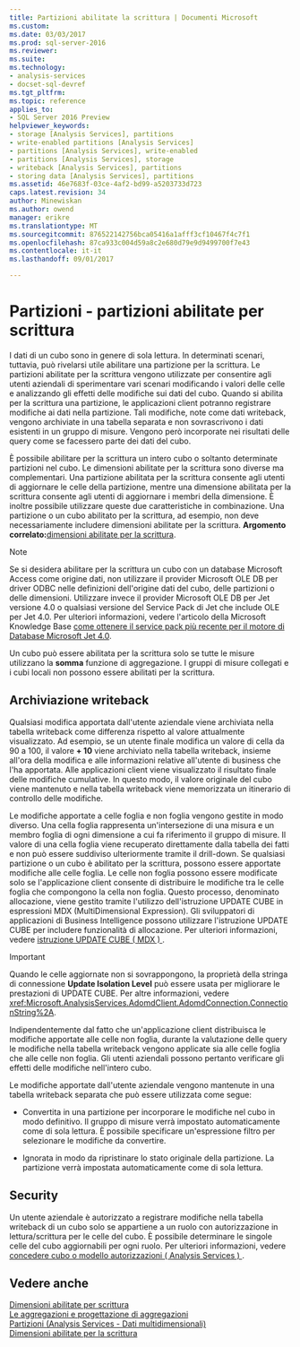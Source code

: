 ```yaml
---
title: Partizioni abilitate la scrittura | Documenti Microsoft
ms.custom: 
ms.date: 03/03/2017
ms.prod: sql-server-2016
ms.reviewer: 
ms.suite: 
ms.technology:
- analysis-services
- docset-sql-devref
ms.tgt_pltfrm: 
ms.topic: reference
applies_to:
- SQL Server 2016 Preview
helpviewer_keywords:
- storage [Analysis Services], partitions
- write-enabled partitions [Analysis Services]
- partitions [Analysis Services], write-enabled
- partitions [Analysis Services], storage
- writeback [Analysis Services], partitions
- storing data [Analysis Services], partitions
ms.assetid: 46e7683f-03ce-4af2-bd99-a5203733d723
caps.latest.revision: 34
author: Minewiskan
ms.author: owend
manager: erikre
ms.translationtype: MT
ms.sourcegitcommit: 876522142756bca05416a1afff3cf10467f4c7f1
ms.openlocfilehash: 87ca933c004d59a8c2e680d79e9d9499700f7e43
ms.contentlocale: it-it
ms.lasthandoff: 09/01/2017

---
```

# <a name="partitions---write-enabled-partitions"></a>Partizioni - partizioni abilitate per scrittura
  I dati di un cubo sono in genere di sola lettura. In determinati scenari, tuttavia, può rivelarsi utile abilitare una partizione per la scrittura. Le partizioni abilitate per la scrittura vengono utilizzate per consentire agli utenti aziendali di sperimentare vari scenari modificando i valori delle celle e analizzando gli effetti delle modifiche sui dati del cubo. Quando si abilita per la scrittura una partizione, le applicazioni client potranno registrare modifiche ai dati nella partizione. Tali modifiche, note come dati writeback, vengono archiviate in una tabella separata e non sovrascrivono i dati esistenti in un gruppo di misure. Vengono però incorporate nei risultati delle query come se facessero parte dei dati del cubo.  
  
 È possibile abilitare per la scrittura un intero cubo o soltanto determinate partizioni nel cubo. Le dimensioni abilitate per la scrittura sono diverse ma complementari. Una partizione abilitata per la scrittura consente agli utenti di aggiornare le celle della partizione, mentre una dimensione abilitata per la scrittura consente agli utenti di aggiornare i membri della dimensione. È inoltre possibile utilizzare queste due caratteristiche in combinazione. Una partizione o un cubo abilitato per la scrittura, ad esempio, non deve necessariamente includere dimensioni abilitate per la scrittura. **Argomento correlato:**[dimensioni abilitate per la scrittura](../../analysis-services/multidimensional-models-olap-logical-dimension-objects/write-enabled-dimensions.md).  
  
> [!NOTE]  
>  Se si desidera abilitare per la scrittura un cubo con un database Microsoft Access come origine dati, non utilizzare il provider Microsoft OLE DB per driver ODBC nelle definizioni dell'origine dati del cubo, delle partizioni o delle dimensioni. Utilizzare invece il provider Microsoft OLE DB per Jet versione 4.0 o qualsiasi versione del Service Pack di Jet che include OLE per Jet 4.0. Per ulteriori informazioni, vedere l'articolo della Microsoft Knowledge Base [come ottenere il service pack più recente per il motore di Database Microsoft Jet 4.0](http://support.microsoft.com/?kbid=239114).  
  
 Un cubo può essere abilitata per la scrittura solo se tutte le misure utilizzano la **somma** funzione di aggregazione. I gruppi di misure collegati e i cubi locali non possono essere abilitati per la scrittura.  
  
## <a name="writeback-storage"></a>Archiviazione writeback  
 Qualsiasi modifica apportata dall'utente aziendale viene archiviata nella tabella writeback come differenza rispetto al valore attualmente visualizzato. Ad esempio, se un utente finale modifica un valore di cella da 90 a 100, il valore **+ 10** viene archiviato nella tabella writeback, insieme all'ora della modifica e alle informazioni relative all'utente di business che l'ha apportata. Alle applicazioni client viene visualizzato il risultato finale delle modifiche cumulative. In questo modo, il valore originale del cubo viene mantenuto e nella tabella writeback viene memorizzata un itinerario di controllo delle modifiche.  
  
 Le modifiche apportate a celle foglia e non foglia vengono gestite in modo diverso. Una cella foglia rappresenta un'intersezione di una misura e un membro foglia di ogni dimensione a cui fa riferimento il gruppo di misure. Il valore di una cella foglia viene recuperato direttamente dalla tabella dei fatti e non può essere suddiviso ulteriormente tramite il drill-down. Se qualsiasi partizione o un cubo è abilitato per la scrittura, possono essere apportate modifiche alle celle foglia. Le celle non foglia possono essere modificate solo se l'applicazione client consente di distribuire le modifiche tra le celle foglia che compongono la cella non foglia. Questo processo, denominato allocazione, viene gestito tramite l'utilizzo dell'istruzione UPDATE CUBE in espressioni MDX (MultiDimensional Expression). Gli sviluppatori di applicazioni di Business Intelligence possono utilizzare l'istruzione UPDATE CUBE per includere funzionalità di allocazione. Per ulteriori informazioni, vedere [istruzione UPDATE CUBE &#40; MDX &#41; ](../../mdx/mdx-data-manipulation-update-cube.md).  
  
> [!IMPORTANT]  
>  Quando le celle aggiornate non si sovrappongono, la proprietà della stringa di connessione **Update Isolation Level** può essere usata per migliorare le prestazioni di UPDATE CUBE. Per altre informazioni, vedere <xref:Microsoft.AnalysisServices.AdomdClient.AdomdConnection.ConnectionString%2A>.  
  
 Indipendentemente dal fatto che un'applicazione client distribuisca le modifiche apportate alle celle non foglia, durante la valutazione delle query le modifiche nella tabella writeback vengono applicate sia alle celle foglia che alle celle non foglia. Gli utenti aziendali possono pertanto verificare gli effetti delle modifiche nell'intero cubo.  
  
 Le modifiche apportate dall'utente aziendale vengono mantenute in una tabella writeback separata che può essere utilizzata come segue:  
  
-   Convertita in una partizione per incorporare le modifiche nel cubo in modo definitivo. Il gruppo di misure verrà impostato automaticamente come di sola lettura. È possibile specificare un'espressione filtro per selezionare le modifiche da convertire.  
  
-   Ignorata in modo da ripristinare lo stato originale della partizione. La partizione verrà impostata automaticamente come di sola lettura.  
  
## <a name="security"></a>Security  
 Un utente aziendale è autorizzato a registrare modifiche nella tabella writeback di un cubo solo se appartiene a un ruolo con autorizzazione in lettura/scrittura per le celle del cubo. È possibile determinare le singole celle del cubo aggiornabili per ogni ruolo. Per ulteriori informazioni, vedere [concedere cubo o modello autorizzazioni &#40; Analysis Services &#41; ](../../analysis-services/multidimensional-models/grant-cube-or-model-permissions-analysis-services.md).  
  
## <a name="see-also"></a>Vedere anche  
 [Dimensioni abilitate per scrittura](../../analysis-services/multidimensional-models-olap-logical-dimension-objects/write-enabled-dimensions.md)   
 [Le aggregazioni e progettazione di aggregazioni](../../analysis-services/multidimensional-models-olap-logical-cube-objects/aggregations-and-aggregation-designs.md)   
 [Partizioni &#40;Analysis Services - Dati multidimensionali&#41;](../../analysis-services/multidimensional-models-olap-logical-cube-objects/partitions-analysis-services-multidimensional-data.md)   
 [Dimensioni abilitate per la scrittura](../../analysis-services/multidimensional-models-olap-logical-dimension-objects/write-enabled-dimensions.md)  
  
  

